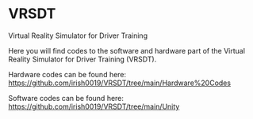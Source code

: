 # VRSDT
Virtual Reality Simulator for Driver Training

Here you will find codes to the software and hardware part of the Virtual Reality Simulator for Driver Training (VRSDT).

Hardware codes can be found here: https://github.com/irish0019/VRSDT/tree/main/Hardware%20Codes

Software codes can be found here: https://github.com/irish0019/VRSDT/tree/main/Unity
